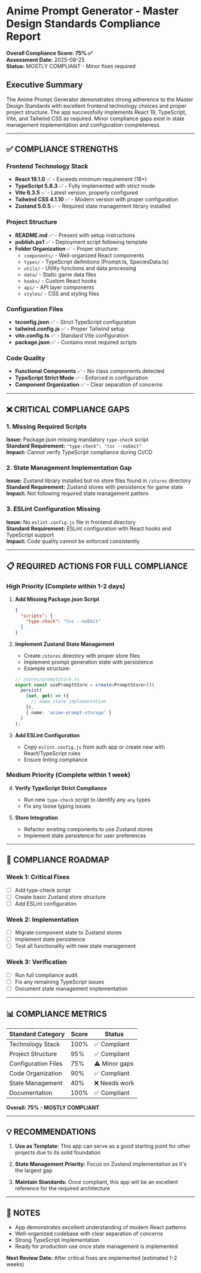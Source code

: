 # Anime Prompt Generator - Master Design Standards Compliance Report

**Overall Compliance Score: 75% ✅**  
**Assessment Date:** 2025-08-25  
**Status:** MOSTLY COMPLIANT - Minor fixes required

## Executive Summary

The Anime Prompt Generator demonstrates strong adherence to the Master Design Standards with excellent frontend technology choices and proper project structure. The app successfully implements React 19, TypeScript, Vite, and Tailwind CSS as required. Minor compliance gaps exist in state management implementation and configuration completeness.

---

## ✅ COMPLIANCE STRENGTHS

### Frontend Technology Stack
- **React 19.1.0** ✅ - Exceeds minimum requirement (18+)
- **TypeScript 5.8.3** ✅ - Fully implemented with strict mode
- **Vite 6.3.5** ✅ - Latest version, properly configured
- **Tailwind CSS 4.1.10** ✅ - Modern version with proper configuration
- **Zustand 5.0.5** ✅ - Required state management library installed

### Project Structure
- **README.md** ✅ - Present with setup instructions
- **publish.ps1** ✅ - Deployment script following template
- **Folder Organization** ✅ - Proper structure:
  - `components/` - Well-organized React components
  - `types/` - TypeScript definitions (Prompt.ts, SpeciesData.ts)
  - `utils/` - Utility functions and data processing
  - `data/` - Static game data files
  - `hooks/` - Custom React hooks
  - `api/` - API layer components
  - `styles/` - CSS and styling files

### Configuration Files
- **tsconfig.json** ✅ - Strict TypeScript configuration
- **tailwind.config.js** ✅ - Proper Tailwind setup
- **vite.config.ts** ✅ - Standard Vite configuration
- **package.json** ✅ - Contains most required scripts

### Code Quality
- **Functional Components** ✅ - No class components detected
- **TypeScript Strict Mode** ✅ - Enforced in configuration
- **Component Organization** ✅ - Clear separation of concerns

---

## ❌ CRITICAL COMPLIANCE GAPS

### 1. Missing Required Scripts
**Issue:** Package.json missing mandatory `type-check` script  
**Standard Requirement:** `"type-check": "tsc --noEmit"`  
**Impact:** Cannot verify TypeScript compliance during CI/CD

### 2. State Management Implementation Gap
**Issue:** Zustand library installed but no store files found in `/stores` directory  
**Standard Requirement:** Zustand stores with persistence for game state  
**Impact:** Not following required state management pattern

### 3. ESLint Configuration Missing
**Issue:** No `eslint.config.js` file in frontend directory  
**Standard Requirement:** ESLint configuration with React hooks and TypeScript support  
**Impact:** Code quality cannot be enforced consistently

---

## 📋 REQUIRED ACTIONS FOR FULL COMPLIANCE

### High Priority (Complete within 1-2 days)

1. **Add Missing Package.json Script**
   ```json
   {
     "scripts": {
       "type-check": "tsc --noEmit"
     }
   }
   ```

2. **Implement Zustand State Management**
   - Create `/stores` directory with proper store files
   - Implement prompt generation state with persistence
   - Example structure:
   ```typescript
   // stores/promptStore.ts
   export const usePromptStore = create<PromptStore>()(
     persist(
       (set, get) => ({
         // Game state implementation
       }),
       { name: 'anime-prompt-storage' }
     )
   );
   ```

3. **Add ESLint Configuration**
   - Copy `eslint.config.js` from auth app or create new with React/TypeScript rules
   - Ensure linting compliance

### Medium Priority (Complete within 1 week)

4. **Verify TypeScript Strict Compliance**
   - Run new `type-check` script to identify any `any` types
   - Fix any loose typing issues

5. **Store Integration**
   - Refactor existing components to use Zustand stores
   - Implement state persistence for user preferences

---

## 🎯 COMPLIANCE ROADMAP

### Week 1: Critical Fixes
- [ ] Add type-check script
- [ ] Create basic Zustand store structure
- [ ] Add ESLint configuration

### Week 2: Implementation
- [ ] Migrate component state to Zustand stores
- [ ] Implement state persistence
- [ ] Test all functionality with new state management

### Week 3: Verification
- [ ] Run full compliance audit
- [ ] Fix any remaining TypeScript issues
- [ ] Document state management implementation

---

## 📊 COMPLIANCE METRICS

| Standard Category | Score | Status |
|-------------------|-------|---------|
| Technology Stack | 100% | ✅ Compliant |
| Project Structure | 95% | ✅ Compliant |
| Configuration Files | 75% | ⚠️ Minor gaps |
| Code Organization | 90% | ✅ Compliant |
| State Management | 40% | ❌ Needs work |
| Documentation | 100% | ✅ Compliant |

**Overall: 75% - MOSTLY COMPLIANT**

---

## 💡 RECOMMENDATIONS

1. **Use as Template:** This app can serve as a good starting point for other projects due to its solid foundation

2. **State Management Priority:** Focus on Zustand implementation as it's the largest gap

3. **Maintain Standards:** Once compliant, this app will be an excellent reference for the required architecture

---

## 📝 NOTES

- App demonstrates excellent understanding of modern React patterns
- Well-organized codebase with clear separation of concerns  
- Strong TypeScript implementation
- Ready for production use once state management is implemented

**Next Review Date:** After critical fixes are implemented (estimated 1-2 weeks)